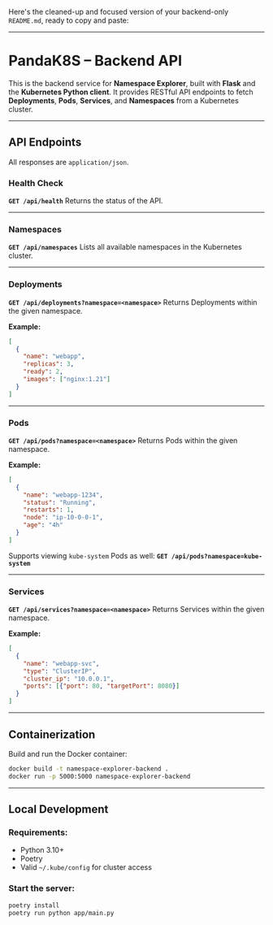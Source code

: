 Here's the cleaned-up and focused version of your backend-only `README.md`, ready to copy and paste:

---

# PandaK8S – Backend API

This is the backend service for **Namespace Explorer**, built with **Flask** and the **Kubernetes Python client**.
It provides RESTful API endpoints to fetch **Deployments**, **Pods**, **Services**, and **Namespaces** from a Kubernetes cluster.

---

## API Endpoints

All responses are `application/json`.

### Health Check

**`GET /api/health`**
Returns the status of the API.

---

### Namespaces

**`GET /api/namespaces`**
Lists all available namespaces in the Kubernetes cluster.

---

### Deployments

**`GET /api/deployments?namespace=<namespace>`**
Returns Deployments within the given namespace.

**Example:**

```json
[
  {
    "name": "webapp",
    "replicas": 3,
    "ready": 2,
    "images": ["nginx:1.21"]
  }
]
```

---

### Pods

**`GET /api/pods?namespace=<namespace>`**
Returns Pods within the given namespace.

**Example:**

```json
[
  {
    "name": "webapp-1234",
    "status": "Running",
    "restarts": 1,
    "node": "ip-10-0-0-1",
    "age": "4h"
  }
]
```

Supports viewing `kube-system` Pods as well:
**`GET /api/pods?namespace=kube-system`**

---

### Services

**`GET /api/services?namespace=<namespace>`**
Returns Services within the given namespace.

**Example:**

```json
[
  {
    "name": "webapp-svc",
    "type": "ClusterIP",
    "cluster_ip": "10.0.0.1",
    "ports": [{"port": 80, "targetPort": 8080}]
  }
]
```

---

## Containerization

Build and run the Docker container:

```bash
docker build -t namespace-explorer-backend .
docker run -p 5000:5000 namespace-explorer-backend
```

---

## Local Development

### Requirements:

* Python 3.10+
* Poetry
* Valid `~/.kube/config` for cluster access

### Start the server:

```bash
poetry install
poetry run python app/main.py
```